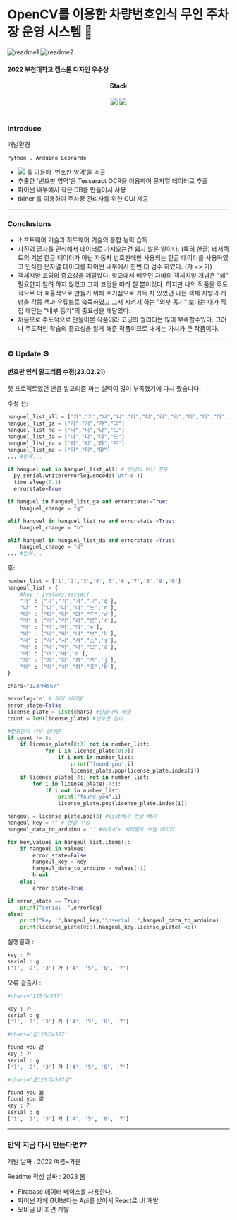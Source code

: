 # OpenCV를 이용한 차량번호인식 무인 주차장 운영 시스템 🚗

![readme1](https://user-images.githubusercontent.com/113419018/216010294-80ed1df8-698b-4cf6-8f3f-e5d2322d1dbd.gif)
![readme2](https://user-images.githubusercontent.com/113419018/216010528-55cfb248-9942-401d-bc99-8e810d7c7fe0.gif)

#### 2022 부천대학교 캡스톤 디자인 우수상

<div align="center">
<h4>Stack</h4>
  <div align="center">
  	<img src="https://img.shields.io/badge/Python-3776AB?style=flat&logo=Python&logoColor=white" />
  <img src="https://img.shields.io/badge/C++-00599C?style=flat&logo=cplusplus&logoColor=white" />
</div>
</div>
<br>

### Introduce

개발환경

    Python , Arduino Leonardo

- <img src="https://img.shields.io/badge/OpenCV-5C3EE8?style=flat&logo=OpenCV&logoColor=white" /> 를 이용해 '번호판 영역'을 추출
- 추출한 '번호판 영역'은 Tesseract OCR을 이용하여 문자열 데이터로 추출
- 파이썬 내부에서 작은 DB를 만들어서 사용
- tkiner 를 이용하여 주차장 관리자를 위한 GUI 제공

<hr>

### Conclusions

- 소프트웨어 기술과 하드웨어 기술의 통합 능력 습득
- 사진의 글자를 인식해서 데이터로 가져오는건 쉽지 않은 일이다. (특히 한글) 테서렉트의 기본 한글 데이터가 아닌 자동차 번호판에만 사용되는 한글 데이터를 사용하였고 인식한 문자열 데이터를 파이썬 내부에서 한번 더 검수 하였다. (갸 => 가)
- 객체지향 코딩의 중요성을 깨달았다. 학교에서 배우던 자바의 객체지향 개념은 "왜" 필요한지 알려 하지 않았고 그저 코딩을 따라 칠 뿐이었다. 하지만 나의 작품을 주도적으로 더 효율적으로 만들기 위해 호기심으로 가득 차 있었던 나는 객체 지향의 개념을 각종 책과 유튜브로 습득하였고 그저 시켜서 하는 "외부 동기" 보다는 내가 직접 깨닫는 "내부 동기"의 중요성을 깨달았다.
- 처음으로 주도적으로 만들어본 작품이라 코딩의 퀄리티는 많이 부족할수있다. 그러나 주도적인 학습의 중요성을 알게 해준 작품이므로 내게는 가치가 큰 작품이다.

<hr>

### ⚙️ Update ⚙️

#### 번호판 인식 알고리즘 수정(23.02.21)

첫 프로젝트였던 만큼 알고리즘 짜는 실력이 많이 부족했기에 다시 짰습니다.

수정 전:

```python
hanguel_list_all = ["가","기","나","니","다","디","라","리","마","미","먀","므","바","비","뱌","브","사","시","샤","스","아","이","야","으","어","여","자","지","쟈","즈","하","히","햐","흐"]
hanguel_list_ga = ["가","기","갸","그"]
hanguel_list_na = ["나","니","냐","느"]
hanguel_list_da = ["다","디","댜","드"]
hanguel_list_ra = ["라","리","랴","르"]
hanguel_list_ma = ["마","미","먀"]
... #반복...

if hanguel not in hanguel_list_all: # 한글이 아닌 경우
  py_serial.write(errorlog.encode('utf-8'))
  time.sleep(0.1)
  errorstate=True

if hanguel in hanguel_list_ga and errorstate!=True:
    hanguel_change = "g"

elif hanguel in hanguel_list_na and errorstate!=True:
    hanguel_change = "n"

elif hanguel in hanguel_list_da and errorstate!=True:
    hanguel_change = "d"
... #반복...
```

후:

```python
number_list = ['1','2','3','4','5','6','7','8','9','0']
hangeul_list = {
    #key : [values,serial]
    "가" : ["가","기","갸","그",'g'],
    "나" : ["나","니","냐","느",'n'],
    "다" : ["다","디","댜","드",'d'],
    "라" : ["라","리","랴","르",'r'],
    "마" : ["마","미","먀",'m'],
    "바" : ["바","비","뱌","브",'b'],
    "사" : ["사","시","샤","스",'s'],
    "아" : ["아","이","야","으",'a'],
    "어" : ["어","여",'o'],
    "자" : ["자","지","쟈","즈",'j'],
    "하" : ["하","히","햐","흐",'h'],
}

chars="123가4567"

errorlog='e' # 에러 시리얼
error_state=False
license_plate = list(chars) #한글자씩 배열
count = len(license_plate) #번호판 길이

#번호판이 너무 길다면
if count != 8:
    if license_plate[0:3] not in number_list:
            for i in license_plate[0:3]:
                if i not in number_list:
                    print("found you",i)
                    license_plate.pop(license_plate.index(i))
    if license_plate[-4:] not in number_list:
        for i in license_plate[-4:]:
            if i not in number_list:
                print("found you",i)
                license_plate.pop(license_plate.index(i))

hangeul = license_plate.pop(3) #list에서 한글 빼기
hangeul_key = "" # 한글 수정
hangeul_data_to_arduino = '' #아두이노 시리얼로 보낼 데이터

for key,values in hangeul_list.items():
    if hangeul in values:
        error_state=False
        hangeul_key = key
        hangeul_data_to_arduino = values[-1]
        break
    else:
        error_state=True

if error_state == True:
    print("serial :",errorlog)
else:
    print("key :",hangeul_key,"\nserial :",hangeul_data_to_arduino)
    print(license_plate[0:3],hangeul_key,license_plate[-4:])
```

실행결과 :

```py
key : 가
serial : g
['1', '2', '3'] 가 ['4', '5', '6', '7']
```

오류 검출시 :

```py
#chars="123갸4567"

key : 가
serial : g
['1', '2', '3'] 가 ['4', '5', '6', '7']
```

```py
#chars="걃123가4567"

found you 걃
key : 가
serial : g
['1', '2', '3'] 가 ['4', '5', '6', '7']
```

```py
#chars="궯123갸4567걃"

found you 궯
found you 걃
key : 가
serial : g
['1', '2', '3'] 가 ['4', '5', '6', '7']
```

<hr>

### 만약 지금 다시 만든다면??

개발 날짜 : 2022 여름~가을

Readme 작성 날짜 : 2023 봄

- Firabase 데이터 베이스를 사용한다.
- 파이썬 자체 GUI보다는 Api를 받아서 React로 UI 개발
- 모바일 UI 화면 개발
